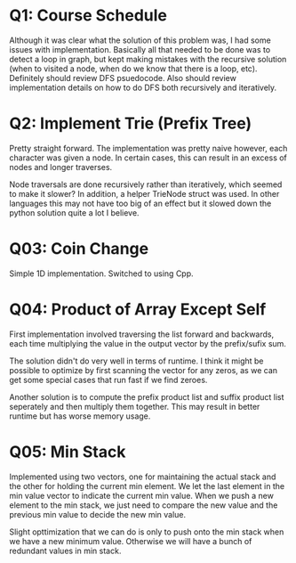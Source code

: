 
# Q1: Course Schedule

Although it was clear what the solution of this problem was, I had some issues
with implementation. Basically all that needed to be done was to detect a loop
in graph, but kept making mistakes with the recursive solution (when to visited
a node, when do we know that there is a loop, etc). Definitely should review
DFS psuedocode. Also should review implementation details on how to do DFS both
recursively and iteratively.

# Q2: Implement Trie (Prefix Tree)

Pretty straight forward. The implementation was pretty naive however, each
character was given a node. In certain cases, this can result in an excess of
nodes and longer traverses.

Node traversals are done recursively rather than iteratively, which seemed to
make it slower? In addition, a helper TrieNode struct was used. In other
languages this may not have too big of an effect but it slowed down the python
solution quite a lot I believe.

# Q03: Coin Change

Simple 1D implementation. Switched to using Cpp.

# Q04: Product of Array Except Self

First implementation involved traversing the list forward and backwards, each
time multiplying the value in the output vector by the prefix/sufix sum.

The solution didn't do very well in terms of runtime. I think it might be
possible to optimize by first scanning the vector for any zeros, as we can get
some special cases that run fast if we find zeroes.

Another solution is to compute the prefix product list and suffix product list
seperately and then multiply them together. This may result in better runtime
but has worse memory usage.

# Q05: Min Stack

Implemented using two vectors, one for maintaining the actual stack and the
other for holding the current min element. We let the last element in the min
value vector to indicate the current min value. When we push a new element to
the min stack, we just need to compare the new value and the previous min value
to decide the new min value.

Slight opttimization that we can do is only to push onto the min stack when we
have a new minimum value. Otherwise we will have a bunch of redundant values in
min stack.
